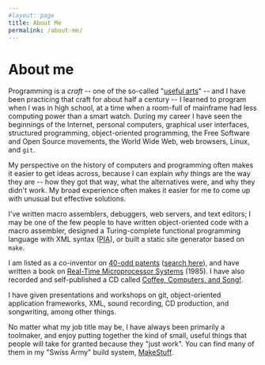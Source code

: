 ```yaml
---
#layout: page
title: About Me
permalink: /about-me/
---
```


About me
========

Programming is a _craft_ -- one of the so-called "[useful
arts](http://en.wikipedia.org/wiki/Useful_arts)" -- and I have been practicing
that craft for about half a century -- I learned to program when I was in high
school, at a time when a room-full of mainframe had less computing power than
a smart watch.  During my career I have seen the beginnings of the Internet,
personal computers, graphical user interfaces, structured programming,
object-oriented programming, the Free Software and Open Source movements, the
World Wide Web, web browsers, Linux, and `git`.

My perspective on the history of computers and programming often makes it
easier to get ideas across, because I can explain _why_ things are the way
they are -- how they got that way, what the alternatives were, and why they
didn't work.  My broad experience often makes it easier for me to come up with
unusual but effective solutions.

I've written macro assemblers, debuggers, web servers, and text editors; I may
be one of the few people to have written object-oriented code with a macro
assembler, designed a Turing-complete functional programming language with XML
syntax ([PIA](https://github.com/ssavitzky/pia-server)), or built a static
site generator based on `make`.

I am listed as a co-inventor on [40-odd patents](patent-list.html)
([search
here](http://patft.uspto.gov/netacgi/nph-Parser?Sect1=PTO2&Sect2=HITOFF&p=1&u=%2Fnetahtml%2FPTO%2Fsearch-bool.html&r=0&f=S&l=50&TERM1=savitzky&FIELD1=INNM&co1=AND&TERM2=ricoh&FIELD2=ASNM&d=PTXT)),
and have written a book on [Real-Time Microprocessor
Systems](http://www.amazon.com/Real-Time-Microprocessor-Systems-Stephen-Savitzky/dp/0442280483)
(1985). I have also recorded and self-published a CD called [Coffee,
Computers, and
Song!](https://steve.savitzky.net/Coffee_Computers_and_Song/).

I have given presentations and workshops on git, object-oriented application
frameworks, XML, sound recording, CD production, and songwriting, among other
things. 

No matter what my job title may be, I have always been primarily
a toolmaker, and enjoy putting together the kind of small, useful things that
people will take for granted because they "just work". You can find many of
them in my "Swiss Army" build system,
[MakeStuff](https://github.com/ssavitzky/MakeStuff).
